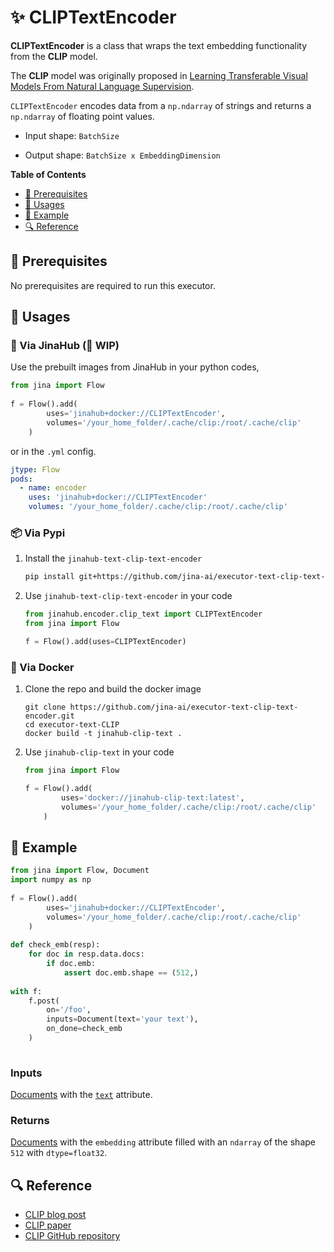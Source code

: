 # ✨ CLIPTextEncoder

 **CLIPTextEncoder** is a class that wraps the text embedding functionality from the **CLIP** model.

The **CLIP** model was originally proposed in  [Learning Transferable Visual Models From Natural Language Supervision](https://arxiv.org/abs/2103.00020).

`CLIPTextEncoder` encodes data from a `np.ndarray` of strings and returns a `np.ndarray` of floating point values.

- Input shape: `BatchSize `

- Output shape: `BatchSize x EmbeddingDimension`

<!-- START doctoc generated TOC please keep comment here to allow auto update -->
<!-- DON'T EDIT THIS SECTION, INSTEAD RE-RUN doctoc TO UPDATE -->
**Table of Contents**

- [🌱 Prerequisites](#-prerequisites)
- [🚀 Usages](#-usages)
- [🎉️ Example](#%EF%B8%8F-example)
- [🔍️ Reference](#%EF%B8%8F-reference)

<!-- END doctoc generated TOC please keep comment here to allow auto update -->

## 🌱 Prerequisites

No prerequisites are required to run this executor.

## 🚀 Usages

### 🚚 Via JinaHub (🚧 WIP)

Use the prebuilt images from JinaHub in your python codes, 

```python
from jina import Flow
	
f = Flow().add(
        uses='jinahub+docker://CLIPTextEncoder',
        volumes='/your_home_folder/.cache/clip:/root/.cache/clip'
	)
```

or in the `.yml` config.
	
```yaml
jtype: Flow
pods:
  - name: encoder
    uses: 'jinahub+docker://CLIPTextEncoder'
    volumes: '/your_home_folder/.cache/clip:/root/.cache/clip'
```


### 📦️ Via Pypi

1. Install the `jinahub-text-clip-text-encoder`

	```bash
	pip install git+https://github.com/jina-ai/executor-text-clip-text-encoder.git
	```

1. Use `jinahub-text-clip-text-encoder` in your code

	```python
	from jinahub.encoder.clip_text import CLIPTextEncoder
	from jina import Flow
	
	f = Flow().add(uses=CLIPTextEncoder)
	```


### 🐳 Via Docker

1. Clone the repo and build the docker image

	```shell
	git clone https://github.com/jina-ai/executor-text-clip-text-encoder.git
	cd executor-text-CLIP
	docker build -t jinahub-clip-text .
	```

2. Use `jinahub-clip-text` in your code

	```python
	from jina import Flow
	
	f = Flow().add(
	        uses='docker://jinahub-clip-text:latest',
	        volumes='/your_home_folder/.cache/clip:/root/.cache/clip'
		)
	```
	


## 🎉️ Example 


```python
from jina import Flow, Document
import numpy as np
	
f = Flow().add(
        uses='jinahub+docker://CLIPTextEncoder',
        volumes='/your_home_folder/.cache/clip:/root/.cache/clip'
	)
	
def check_emb(resp):
    for doc in resp.data.docs:
        if doc.emb:
            assert doc.emb.shape == (512,)
	
with f:
	f.post(
	    on='/foo', 
	    inputs=Document(text='your text'), 
	    on_done=check_emb
	)
	    
```


### Inputs 

[Documents](https://github.com/jina-ai/jina/blob/master/.github/2.0/cookbooks/Document.md) with the [`text`](https://github.com/jina-ai/jina/blob/master/.github/2.0/cookbooks/Document.md#document-attributes) attribute.

### Returns

[Documents](https://github.com/jina-ai/jina/blob/master/.github/2.0/cookbooks/Document.md) with the `embedding` attribute filled with an `ndarray` of the shape `512` with `dtype=float32`.



## 🔍️ Reference

- [CLIP blog post](https://openai.com/blog/clip/)
- [CLIP paper](https://arxiv.org/abs/2103.00020)
- [CLIP GitHub repository](https://github.com/openai/CLIP)
